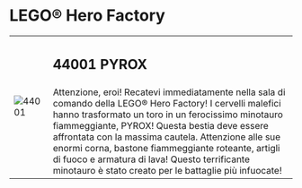 # LEGO® Hero Factory

<table>
<tbody>
  <tr>
    <td rowspan="2"><img src="https://www.lego.com/cdn/product-assets/product.img.pri/44001_prod.jpg" alt="44001"></td>
    <td>
      <h2>44001 PYROX</h2>
    </td>
  </tr>
  <tr>
    <td valign="top">Attenzione, eroi! Recatevi immediatamente nella sala di comando della LEGO® Hero Factory! I cervelli malefici hanno trasformato un toro in un ferocissimo minotauro fiammeggiante, PYROX! Questa bestia deve essere affrontata con la massima cautela. Attenzione alle sue enormi corna, bastone fiammeggiante roteante, artigli di fuoco e armatura di lava! Questo terrificante minotauro è stato creato per le battaglie più infuocate!</td>
  </tr>
</tbody>
</table>